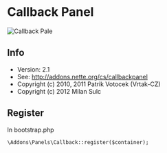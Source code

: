 # Callback Panel

![Callback Pale](https://raw.github.com/f3l1x/nette-plugins/master/CallbackPanel/callback.png)

## Info

* Version: 2.1
* See: http://addons.nette.org/cs/callbackpanel
* Copyright (c) 2010, 2011 Patrik Votocek (Vrtak-CZ)
* Copyright (c) 2012 Milan Sulc 

## Register

In bootstrap.php

	\Addons\Panels\Callback::register($container);